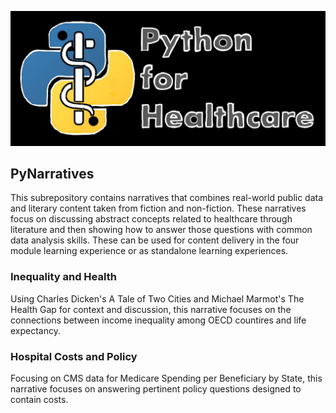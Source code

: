 ![](_fig/labeled.jpg)

## PyNarratives
This subrepository contains narratives that combines real-world public data and literary content taken from fiction and non-fiction. These narratives focus on discussing abstract concepts related to healthcare through literature and then showing how to answer those questions with common data analysis skills. These can be used for content delivery in the four module learning experience or as standalone learning experiences.

### Inequality and Health
Using Charles Dicken's A Tale of Two Cities and Michael Marmot's The Health Gap for context and discussion, this narrative focuses on the connections between income inequality among OECD countires and life expectancy. 

### Hospital Costs and Policy
Focusing on CMS data for Medicare Spending per Beneficiary by State, this narrative focuses on answering pertinent policy questions designed to contain costs. 